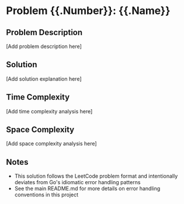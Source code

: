 # Problem {{.Number}}: {{.Name}}

## Problem Description
[Add problem description here]

## Solution
[Add solution explanation here]

## Time Complexity
[Add time complexity analysis here]

## Space Complexity
[Add space complexity analysis here]

## Notes
- This solution follows the LeetCode problem format and intentionally deviates from Go's idiomatic error handling patterns
- See the main README.md for more details on error handling conventions in this project 